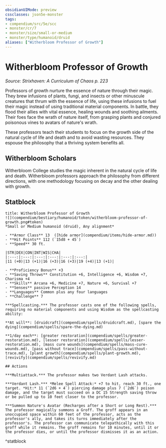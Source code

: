 ```yaml
---
obsidianUIMode: preview
cssclasses: json5e-monster
tags:
- compendium/src/5e/scc
- monster/cr/7
- monster/size/small-or-medium
- monster/type/humanoid/druid
aliases: ["Witherbloom Professor of Growth"]
---
```

# Witherbloom Professor of Growth
*Source: Strixhaven: A Curriculum of Chaos p. 223*  

Professors of growth nurture the essence of nature through their magic. They brew infusions of plants, fungi, and insects or other minuscule creatures that thrum with the essence of life, using these infusions to fuel their magic instead of using traditional material components. In battle, they flood their allies with vital essence, healing wounds and soothing ailments. Their foes face the wrath of nature itself, from grasping plants and conjured poisonous vines to avatars of nature's wrath.

These professors teach their students to focus on the growth side of the natural cycle of life and death and to avoid wasting resources. They espouse the philosophy that a thriving system benefits all.

## Witherbloom Scholars

Witherbloom College studies the magic inherent in the natural cycle of life and death. Witherbloom professors approach the philosophy from different directions, with one methodology focusing on decay and the other dealing with growth.

## Statblock

```ad-statblock
title: Witherbloom Professor of Growth
![](compendium/bestiary/humanoid/token/witherbloom-professor-of-growth.png#token)
*Small or Medium humanoid (druid), Any alignment*

- **Armor Class** 13  ([hide armor](compendium/items/hide-armor.md))
- **Hit Points** 112 (`15d8 + 45`)
- **Speed** 30 ft.

|STR|DEX|CON|INT|WIS|CHA|
|:---:|:---:|:---:|:---:|:---:|:---:|
|11 (+0)|13 (+1)|16 (+3)|16 (+3)|19 (+4)|13 (+1)|

- **Proficiency Bonus** +3
- **Saving Throws** Constitution +6, Intelligence +6, Wisdom +7, Charisma +4
- **Skills** Arcana +6, Medicine +7, Nature +6, Survival +7
- **Senses** passive Perception 14
- **Languages** Common plus any four languages
- **Challenge** 7

***Spellcasting.*** The professor casts one of the following spells, requiring no material components and using Wisdom as the spellcasting ability:

**At will**: [druidcraft](compendium/spells/druidcraft.md), [spare the dying](compendium/spells/spare-the-dying.md)

**1/day each**: [greater restoration](compendium/spells/greater-restoration.md), [lesser restoration](compendium/spells/lesser-restoration.md), [mass cure wounds](compendium/spells/mass-cure-wounds.md), [pass without trace](compendium/spells/pass-without-trace.md), [plant growth](compendium/spells/plant-growth.md), [revivify](compendium/spells/revivify.md)

## Actions

***Multiattack.*** The professor makes two Verdant Lash attacks.

***Verdant Lash.*** *Melee Spell Attack:* +7 to hit, reach 30 ft., one target. *Hit:* 11 (`2d6 + 4`) piercing damage plus 7 (`2d6`) poison damage, and the target must succeed on a DC 15 Strength saving throw or be pulled up to 10 feet closer to the professor.

***Summon Nature's Avatar (Recharges after a Short or Long Rest).*** The professor magically summons a Groff. The groff appears in an unoccupied space within 60 feet of the professor, acts as the professor's ally, and takes its turns immediately after the professor's. The professor can communicate telepathically with this groff while it remains. The groff remains for 10 minutes, until it or the professor dies, or until the professor dismisses it as an action.
```
^statblock